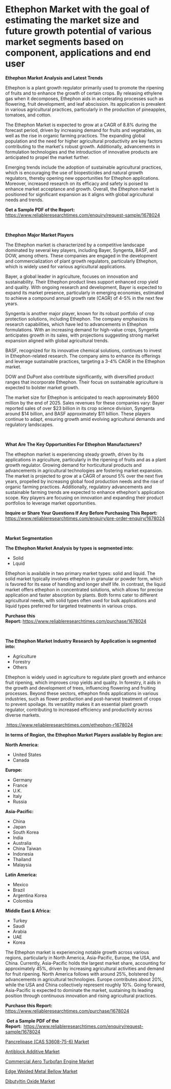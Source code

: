 <p><h1>Ethephon Market with the goal of estimating the market size and future growth potential of various market segments based on component, applications and end user</h1></p><p><strong>Ethephon Market Analysis and Latest Trends</strong></p>
<p><p>Ethephon is a plant growth regulator primarily used to promote the ripening of fruits and to enhance the growth of certain crops. By releasing ethylene gas when it decomposes, Ethephon aids in accelerating processes such as flowering, fruit development, and leaf abscission. Its application is prevalent in various agricultural practices, particularly in the production of pineapples, tomatoes, and cotton.</p><p>The Ethephon Market is expected to grow at a CAGR of 8.8% during the forecast period, driven by increasing demand for fruits and vegetables, as well as the rise in organic farming practices. The expanding global population and the need for higher agricultural productivity are key factors contributing to the market's robust growth. Additionally, advancements in formulation technologies and the introduction of innovative products are anticipated to propel the market further. </p><p>Emerging trends include the adoption of sustainable agricultural practices, which is encouraging the use of biopesticides and natural growth regulators, thereby opening new opportunities for Ethephon applications. Moreover, increased research on its efficacy and safety is poised to enhance market acceptance and growth. Overall, the Ethephon market is positioned for significant expansion as it aligns with global agricultural needs and trends.</p></p>
<p><strong>Get a Sample PDF of the Report:&nbsp;</strong> <a href="https://www.reliableresearchtimes.com/enquiry/request-sample/1678024?utm_campaign=1430&utm_medium=2&utm_source=Github&utm_content=ia&utm_term=14102024&utm_id=ethephon">https://www.reliableresearchtimes.com/enquiry/request-sample/1678024</a></p>
<p>&nbsp;</p>
<p><strong>Ethephon Major Market Players</strong></p>
<p><p>The Ethephon market is characterized by a competitive landscape dominated by several key players, including Bayer, Syngenta, BASF, and DOW, among others. These companies are engaged in the development and commercialization of plant growth regulators, particularly Ethephon, which is widely used for various agricultural applications.</p><p>Bayer, a global leader in agriculture, focuses on innovation and sustainability. Their Ethephon product lines support enhanced crop yield and quality. With ongoing research and development, Bayer is expected to expand its market presence, particularly in emerging economies, estimated to achieve a compound annual growth rate (CAGR) of 4-5% in the next few years.</p><p>Syngenta is another major player, known for its robust portfolio of crop protection solutions, including Ethephon. The company emphasizes its research capabilities, which have led to advancements in Ethephon formulations. With an increasing demand for high-value crops, Syngenta anticipates growth in its sales, with projections suggesting strong market expansion aligned with global agricultural trends.</p><p>BASF, recognized for its innovative chemical solutions, continues to invest in Ethephon-related research. The company aims to enhance its offerings and leverage sustainable practices, targeting a 3-4% CAGR in the Ethephon market.</p><p>DOW and DuPont also contribute significantly, with diversified product ranges that incorporate Ethephon. Their focus on sustainable agriculture is expected to bolster market growth.</p><p>The market size for Ethephon is anticipated to reach approximately $600 million by the end of 2025. Sales revenues for these companies vary: Bayer reported sales of over $23 billion in its crop science division, Syngenta around $14 billion, and BASF approximately $11 billion. These players continue to adapt, ensuring growth amid evolving agricultural demands and regulatory landscapes.</p></p>
<p>&nbsp;</p>
<p><strong>What Are The Key Opportunities For Ethephon Manufacturers?</strong></p>
<p><p>The ethephon market is experiencing steady growth, driven by its applications in agriculture, particularly in the ripening of fruits and as a plant growth regulator. Growing demand for horticultural products and advancements in agricultural technologies are fostering market expansion. The market is projected to grow at a CAGR of around 5% over the next five years, propelled by increasing global food production needs and the rise of organic farming practices. Additionally, regulatory advancements and sustainable farming trends are expected to enhance ethephon's application scope. Key players are focusing on innovation and expanding their product portfolios to leverage market opportunities.</p></p>
<p><strong>Inquire or Share Your Questions If Any Before Purchasing This Report:</strong> <a href="https://www.reliableresearchtimes.com/enquiry/pre-order-enquiry/1678024?utm_campaign=1430&utm_medium=2&utm_source=Github&utm_content=ia&utm_term=14102024&utm_id=ethephon">https://www.reliableresearchtimes.com/enquiry/pre-order-enquiry/1678024</a></p>
<p>&nbsp;</p>
<p><strong>Market Segmentation</strong></p>
<p><strong>The Ethephon Market Analysis by types is segmented into:</strong></p>
<p><ul><li>Solid</li><li>Lquid</li></ul></p>
<p><p>Ethephon is available in two primary market types: solid and liquid. The solid market typically involves ethephon in granular or powder form, which is favored for its ease of handling and longer shelf life. In contrast, the liquid market offers ethephon in concentrated solutions, which allows for precise application and faster absorption by plants. Both forms cater to different agricultural needs, with solid types often used for bulk applications and liquid types preferred for targeted treatments in various crops.</p></p>
<p><strong>Purchase this Report:&nbsp;</strong><a href="https://www.reliableresearchtimes.com/purchase/1678024?utm_campaign=1430&utm_medium=2&utm_source=Github&utm_content=ia&utm_term=14102024&utm_id=ethephon">https://www.reliableresearchtimes.com/purchase/1678024</a></p>
<p>&nbsp;</p>
<p><strong>The Ethephon Market Industry Research by Application is segmented into:</strong></p>
<p><ul><li>Agriculture</li><li>Forestry</li><li>Others</li></ul></p>
<p><p>Ethephon is widely used in agriculture to regulate plant growth and enhance fruit ripening, which improves crop yields and quality. In forestry, it aids in the growth and development of trees, influencing flowering and fruiting processes. Beyond these sectors, ethephon finds applications in various industries, such as flower production and post-harvest treatment of crops to prevent spoilage. Its versatility makes it an essential plant growth regulator, contributing to increased efficiency and productivity across diverse markets.</p></p>
<p><a href="https://www.reliableresearchtimes.com/ethephon-r1678024?utm_campaign=1430&utm_medium=2&utm_source=Github&utm_content=ia&utm_term=14102024&utm_id=ethephon">&nbsp;https://www.reliableresearchtimes.com/ethephon-r1678024</a></p>
<p><strong>In terms of Region, the Ethephon Market Players available by Region are:</strong></p>
<p>
    <p> <strong> North America: </strong>
        <ul>
            <li>United States</li>
            <li>Canada</li>
        </ul>
        </p> 
    <p> <strong> Europe: </strong>
        <ul>
            <li>Germany</li>
            <li>France</li>
            <li>U.K.</li>
            <li>Italy</li>
            <li>Russia</li>
        </ul>
        </p> 
    <p> <strong> Asia-Pacific: </strong>
        <ul>
            <li>China</li>
            <li>Japan</li>
            <li>South Korea</li>
            <li>India</li>
            <li>Australia</li>
            <li>China Taiwan</li>
            <li>Indonesia</li>
            <li>Thailand</li>
            <li>Malaysia</li>
        </ul>
        </p> 
    <p> <strong> Latin America: </strong>
        <ul>
            <li>Mexico</li>
            <li>Brazil</li>
            <li>Argentina Korea</li>
            <li>Colombia</li>
        </ul>
        </p> 
    <p> <strong> Middle East & Africa: </strong>
        <ul>
            <li>Turkey</li>
            <li>Saudi</li>
            <li>Arabia</li>
            <li>UAE</li>
            <li>Korea</li>
        </ul>
    </p>
    </p>
<p><p>The Ethephon market is experiencing notable growth across various regions, particularly in North America, Asia-Pacific, Europe, the USA, and China. Currently, Asia-Pacific holds the largest market share, accounting for approximately 45%, driven by increasing agricultural activities and demand for fruit ripening. North America follows with around 25%, bolstered by advancements in agricultural technologies. Europe contributes about 20%, while the USA and China collectively represent roughly 10%. Going forward, Asia-Pacific is expected to dominate the market, sustaining its leading position through continuous innovation and rising agricultural practices.</p></p>
<p><strong>Purchase this Report: </strong><a href="https://www.reliableresearchtimes.com/purchase/1678024?utm_campaign=1430&utm_medium=2&utm_source=Github&utm_content=ia&utm_term=14102024&utm_id=ethephon">https://www.reliableresearchtimes.com/purchase/1678024</a></p>
<p>&nbsp;<strong>Get a Sample PDF of the Report:&nbsp;&nbsp;</strong><a href="https://www.reliableresearchtimes.com/enquiry/request-sample/1678024?utm_campaign=1430&utm_medium=2&utm_source=Github&utm_content=ia&utm_term=14102024&utm_id=ethephon">https://www.reliableresearchtimes.com/enquiry/request-sample/1678024</a></p>
<p><strong></strong></p>
<p><p><a href="https://www.linkedin.com/pulse/comprehensive-pancrelipase-cas-53608-75-6-market-report-ln6wf?trk=public_post_embed_feed-article-content&utm_campaign=1430&utm_medium=2&utm_source=Github&utm_content=ia&utm_term=14102024&utm_id=ethephon">Pancrelipase (CAS 53608-75-6) Market</a></p><p><a href="https://www.linkedin.com/pulse/antiblock-additive-market-growth-segmentation-regional-analysis-tty8f?utm_campaign=1430&utm_medium=2&utm_source=Github&utm_content=ia&utm_term=14102024&utm_id=ethephon">Antiblock Additive Market</a></p><p><a href="https://www.linkedin.com/pulse/commercial-aero-turbofan-engine-market-pulse-139-expansion-yb35f?trk=public_post_embed_feed-article-content&utm_campaign=1430&utm_medium=2&utm_source=Github&utm_content=ia&utm_term=14102024&utm_id=ethephon">Commercial Aero Turbofan Engine Market</a></p><p><a href="https://www.linkedin.com/pulse/edge-welded-metal-bellow-market-size-share-trends-analysis-report-af4tf?trk=public_post_embed_feed-article-content&utm_campaign=1430&utm_medium=2&utm_source=Github&utm_content=ia&utm_term=14102024&utm_id=ethephon">Edge Welded Metal Bellow Market</a></p><p><a href="https://www.linkedin.com/pulse/dibutyltin-oxide-market-growth-outlook-from-2024-2031-projecting-yhttf?trk=public_post_embed_feed-article-content&utm_campaign=1430&utm_medium=2&utm_source=Github&utm_content=ia&utm_term=14102024&utm_id=ethephon">Dibutyltin Oxide Market</a></p></p>